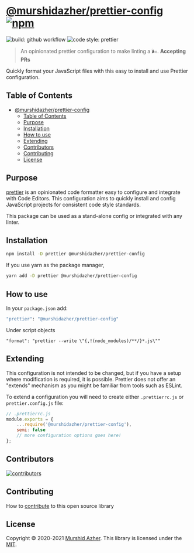 # [@murshidazher/prettier-config](https://github.com/murshidazher/prettier-config) [![npm](https://img.shields.io/npm/v/@murshidazher/prettier-config.svg?label=&color=0080FF)](https://github.com/murshidazher/prettier-config/releases/latest)

![build: github workflow](https://img.shields.io/github/actions/workflow/status/murshidazher/prettier-config/release.yml?style=flat-square)
![code style: prettier](https://img.shields.io/badge/code_style-prettier-ff69b4.svg?style=flat-square)

> An opinionated prettier configuration to make linting a 🌬️. **Accepting PRs**

Quickly format your JavaScript files with this easy to install and use Prettier configuration.

## Table of Contents

- [@murshidazher/prettier-config ](#murshidazherprettier-config-)
  - [Table of Contents](#table-of-contents)
  - [Purpose](#purpose)
  - [Installation](#installation)
  - [How to use](#how-to-use)
  - [Extending](#extending)
  - [Contributors](#contributors)
  - [Contributing](#contributing)
  - [License](#license)

## Purpose

[prettier](https://prettier.io/) is an opinionated code formatter easy to configure and integrate with Code Editors. This configuration aims to quickly install and config JavaScript projects for consistent code style standards.

This package can be used as a stand-alone config or integrated with any linter.

## Installation

```sh
npm install -D prettier @murshidazher/prettier-config
```

If you use yarn as the package manager,

```sh
yarn add -D prettier @murshidazher/prettier-config
```

## How to use

In your `package.json` add:

```sh
"prettier": "@murshidazher/prettier-config"
```

Under script objects

```sh
"format": "prettier --write \"{,!(node_modules)/**/}*.js\""
```

## Extending

This configuration is not intended to be changed, but if you have a setup where modification is required, it is possible. Prettier does not offer an "extends" mechanism as you might be familiar from tools such as ESLint.

To extend a configuration you will need to create either `.prettierrc.js` or `prettier.config.js` file:

```js
// .prettierrc.js
module.exports = {
    ...require('@murshidazher/prettier-config'),
    semi: false
    // more configuration options goes here!
};
```

## Contributors

[![contributors](https://contrib.rocks/image?repo=murshidazher/prettier-config)](https://github.com/murshidazher/prettier-config/graphs/contributors)

## Contributing

How to [contribute](/CONTRIBUTING.MD) to this open source library

## License

Copyright © 2020-2021 [Murshid Azher](https://murshidazher.com). This library is licensed under the [MIT](./LICENCE).
